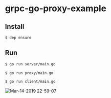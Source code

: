 # grpc-go-proxy-example

## Install

```sh 
$ dep ensure
```

## Run

```sh
$ go run server/main.go
```

```sh
$ go run proxy/main.go
```

```sh
$ go run client/main.go
```

![Mar-14-2019 22-59-07](https://user-images.githubusercontent.com/97572/54362806-f9c0eb80-46ac-11e9-8cbf-ba2c2b59d078.gif)
